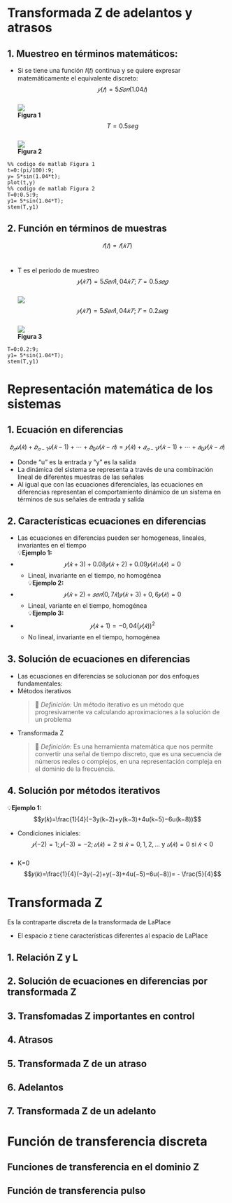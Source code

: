 # Transformada Z de adelantos y atrasos
## 1. Muestreo en términos matemáticos:
* Si se tiene una función 𝑓(𝑡) continua y se quiere expresar <br> matemáticamente el equivalente discreto:<br>
$$𝑦(𝑡)= 5𝑆𝑒𝑛(1.04𝑡)$$<br>
![](Imagenes/FuncionSeno.PNG)<br>
**Figura 1**<br>
$$T=0.5 seg$$<br>
![](Imagenes/FuncionDiscretaSeno.PNG)<br>
**Figura 2**

```
%% codigo de matlab Figura 1
t=0:(pi/100):9;
y= 5*sin(1.04*t);
plot(t,y)
%% codigo de matlab Figura 2
T=0:0.5:9;
y1= 5*sin(1.04*T);
stem(T,y1)
```
## 2. Función en términos de muestras
$$𝑓(𝑡)= 𝑓(𝑘𝑇)$$<br>
* T es el periodo de muestreo<br>
$$𝑦(𝑘𝑇) = 5𝑆𝑒𝑛 1,04𝑘𝑇 ; 𝑇 = 0.5 𝑠𝑒𝑔$$<br>
![](Imagenes/FuncionDiscretaSeno.PNG)<br>
$$𝑦(𝑘𝑇) = 5𝑆𝑒𝑛 1,04𝑘𝑇 ; 𝑇 = 0.2 𝑠𝑒g$$<br>
![](Imagenes/FuncionDiscreta2.PNG)<br>
**Figura 3**
```
T=0:0.2:9;
y1= 5*sin(1.04*T);
stem(T,y1)
```
# Representación matemática de los sistemas
## 1. Ecuación en diferencias
$$𝑏_𝑛𝑢(𝑘) + 𝑏_{𝑛-1}𝑢(𝑘−1)+ ⋯ + 𝑏_0𝑢(𝑘−𝑛) = 𝑦(𝑘)+𝑎_{𝑛−1}𝑦(𝑘 − 1)+ ⋯ + 𝑎_0𝑦(𝑘 − 𝑛)$$
* Donde “u” es la entrada y “y” es la salida
* La dinámica del sistema se representa a través de una combinación lineal de diferentes muestras de las señales
* Al igual que con las ecuaciones diferenciales, las ecuaciones en diferencias representan el comportamiento dinámico de un sistema en términos de sus señales de entrada y salida
## 2. Características ecuaciones en diferencias
* Las ecuaciones en diferencias pueden ser homogeneas, lineales, invariantes en el tiempo<br>
💡**Ejemplo 1:**
* $$𝑦(𝑘+3) + 0.08𝑦(𝑘+2) + 0.09𝑦(𝑘)𝑢(𝑘)= 0$$
  *  Lineal, invariante en el tiempo, no homogénea<br>
💡**Ejemplo 2:**
* $$𝑦(𝑘+2)+𝑠𝑒𝑛(0,7𝑘)𝑦(𝑘+3)+0,6𝑦(𝑘) = 0$$ 
  *  Lineal, variante en el tiempo, homogénea<br>
💡**Ejemplo 3:**
* $$𝑦(𝑘+1) = −0,04(𝑦(𝑘))^2$$
  *  No lineal, invariante en el tiempo, homogénea
## 3. Solución de ecuaciones en diferencias
* Las ecuaciones en diferencias se solucionan por dos enfoques fundamentales:
 * Métodos iterativos
   >🔑 *Definición:* Un método iterativo es un método que progresivamente va calculando aproximaciones a la solución de un problema
 * Transformada Z
   >🔑 *Definición:* Es una herramienta matemática que nos permite convertir una señal de tiempo discreto, que es una secuencia de números reales o complejos, en una representación compleja en el dominio de la frecuencia.
## 4. Solución por métodos iterativos
💡**Ejemplo 1:**<br>
$$𝑦(𝑘)=\frac{1}{4}(−3y(k−2)+y(k−3)+4u(k−5)−6u(k−8))$$
* Condiciones iniciales:<br>
  $$𝑦(−2) = 1; 𝑦(−3)= −2 ; 𝑢(𝑘)=2 \text{ si } 𝑘 = 0,1,2, … \text{ y } 𝑢(𝑘)=0 \text{ si } 𝑘 < 0$$<br>
* K=0
$$𝑦(𝑘)=\frac{1}{4}(−3y(−2)+y(−3)+4u(−5)−6u(−8))= - \frac{5}{4}$$
# Transformada Z
Es la contraparte discreta de la transformada de LaPlace
* El espacio z tiene características diferentes al espacio de LaPlace

## 1. Relación Z y L
## 2. Solución de ecuaciones en diferencias por transformada Z
## 3. Transfomadas Z importantes en control
## 4. Atrasos
## 5. Transformada Z de un atraso
## 6. Adelantos
## 7. Transformada Z de un adelanto
# Función de transferencia discreta
## Funciones de transferencia en el dominio Z
## Función de transferencia pulso




